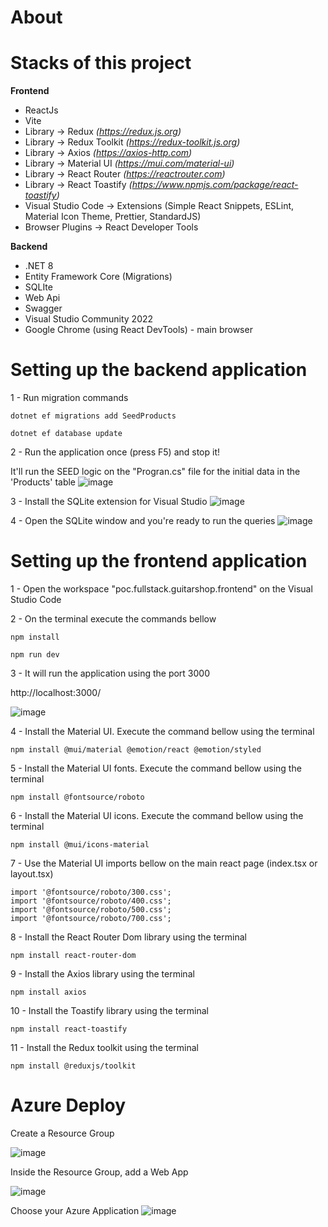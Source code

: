 # About


# Stacks of this project
__Frontend__
- ReactJs
- Vite
- Library -> Redux _(https://redux.js.org)_
- Library -> Redux Toolkit _(https://redux-toolkit.js.org)_
- Library -> Axios _(https://axios-http.com)_
- Library -> Material UI _(https://mui.com/material-ui)_
- Library -> React Router _(https://reactrouter.com)_
- Library -> React Toastify _(https://www.npmjs.com/package/react-toastify)_
- Visual Studio Code -> Extensions (Simple React Snippets, ESLint, Material Icon Theme, Prettier, StandardJS)
- Browser Plugins -> React Developer Tools

__Backend__
- .NET 8
- Entity Framework Core (Migrations)
- SQLIte
- Web Api
- Swagger
- Visual Studio Community 2022
- Google Chrome (using React DevTools) - main browser


# Setting up the backend application
1 - Run migration commands
```Migrations
dotnet ef migrations add SeedProducts
```
```Migrations
dotnet ef database update
```
2 - Run the application once (press F5) and stop it!

It'll run the SEED logic on the "Progran.cs" file for the initial data in the 'Products' table
![image](https://github.com/user-attachments/assets/845848f5-9687-4c3d-ac5f-c4cc93b4ebca)

3 - Install the SQLite extension for Visual Studio
![image](https://github.com/user-attachments/assets/88ab2ade-e37e-4d34-9b90-1efc4d550612)

4 - Open the SQLite window and you're ready to run the queries
![image](https://github.com/user-attachments/assets/5a2fdebe-30b6-4d15-bab9-1c0dc71f2a4c)

# Setting up the frontend application
1 - Open the workspace "poc.fullstack.guitarshop.frontend" on the Visual Studio Code

2 - On the terminal execute the commands bellow

```VS Code terminal
npm install
```
```VS Code terminal
npm run dev
```

3 - It will run the application using the port 3000

http://localhost:3000/

![image](https://github.com/user-attachments/assets/fa3294fd-6e95-4fe1-9798-a331dddf5004)

4 - Install the Material UI. Execute the command bellow using the terminal
```VS Code terminal
npm install @mui/material @emotion/react @emotion/styled
```

5 - Install the Material UI fonts. Execute the command bellow using the terminal
```VS Code terminal
npm install @fontsource/roboto
```

6 - Install the Material UI icons. Execute the command bellow using the terminal
```VS Code terminal
npm install @mui/icons-material
```

7 - Use the Material UI imports bellow on the main react page (index.tsx or layout.tsx)
```main react page
import '@fontsource/roboto/300.css';
import '@fontsource/roboto/400.css';
import '@fontsource/roboto/500.css';
import '@fontsource/roboto/700.css';
```

8 - Install the React Router Dom library using the terminal
```VS Code terminal
npm install react-router-dom
```

9 - Install the Axios library using the terminal
```VS Code terminal
npm install axios
```
10 - Install the Toastify library using the terminal
```VS Code terminal
npm install react-toastify
```

11 - Install the Redux toolkit using the terminal
```VS Code terminal
npm install @reduxjs/toolkit
```

# Azure Deploy

Create a Resource Group

![image](https://github.com/user-attachments/assets/c77084aa-b20a-48b8-af3b-fc706f83d1f1)


Inside the Resource Group, add a Web App

![image](https://github.com/user-attachments/assets/905d9bb1-c8da-4260-aa90-7fac0c6e8657)


Choose your Azure Application
![image](https://github.com/user-attachments/assets/8b9ca9bd-0b80-4d06-b157-e21103beae6d)

